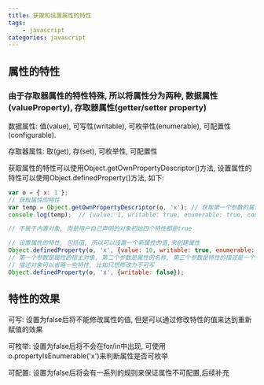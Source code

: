 ```yaml
---
title: 获取和设置属性的特性
tags: 
    - javascript
categories: javascript
---
```

## 属性的特性

### 由于存取器属性的特性特殊, 所以将属性分为两种, 数据属性(valueProperty), 存取器属性(getter/setter property)

数据属性: 值(value), 可写性(writable), 可枚举性(enumerable), 可配置性(configurable).

存取器属性: 取(get), 存(set), 可枚举性, 可配置性

获取属性的特性可以使用Object.getOwnPropertyDescriptor()方法, 设置属性的特性可以使用Object.definedProperty()方法, 如下:

<!-- more -->

```javascript
var o = { x: 1 };
// 获取属性的特性
var temp = Object.getOwnPropertyDescriptor(o, 'x');	// 获取第一个参数的属性名为第二个参数的属性特性, 返回一个对象
console.log(temp);	// {value: 1, writable: true, enumerable: true, configurable: true}

// 不属于内置对象, 而是用户自己声明的对象初始四个特性都是true

// 设置属性的特性, 包括值, 所以可以设置一个新属性的值,来创建属性
Object.definedProperty(o, 'x', {value: 10, writable: true, enumerable: false, configurable: true});
// 第一个参数是属性的宿主对象, 第二个参数是属性的名称, 第三个参数是特性的描述是一个对象,
// 描述对象可以省略一些特性, 比如只想修改为不可写
Object.definedProperty(o, 'x', {writable: false});
```

## 特性的效果

可写: 设置为false后将不能修改属性的值, 但是可以通过修改特性的值来达到重新赋值的效果

可枚举: 设置为false后将不会在for/in中出现, 可使用o.propertyIsEnumerable('x')来判断属性是否可枚举

可配置: 设置为false后将会有一系列的规则来保证属性不可配置,后续补充
